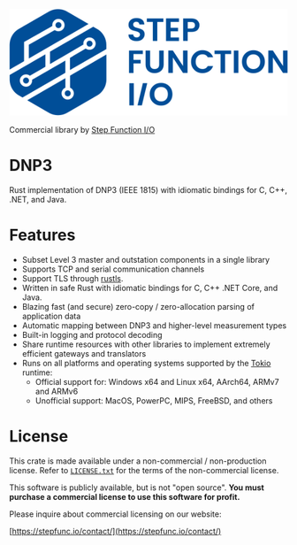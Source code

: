 ![Step Function I/O](./sfio_logo.png)

Commercial library by [Step Function I/O](https://stepfunc.io/)

# DNP3

Rust implementation of DNP3 (IEEE 1815) with idiomatic bindings for C, C++, .NET, and Java.

# Features

- Subset Level 3 master and outstation components in a single library
- Supports TCP and serial communication channels
- Support TLS through [rustls](https://github.com/rustls/rustls).
- Written in safe Rust with idiomatic bindings for C, C++ .NET Core, and Java.
- Blazing fast (and secure) zero-copy / zero-allocation parsing of application data
- Automatic mapping between DNP3 and higher-level measurement types
- Built-in logging and protocol decoding
- Share runtime resources with other libraries to implement extremely efficient gateways and translators
- Runs on all platforms and operating systems supported by the [Tokio](https://tokio.rs/) runtime:
  - Official support for: Windows x64 and Linux x64, AArch64, ARMv7 and ARMv6
  - Unofficial support: MacOS, PowerPC, MIPS, FreeBSD, and others

# License

This crate is made available under a non-commercial / non-production license.
Refer to [`LICENSE.txt`](./LICENSE.txt) for the terms of the non-commercial license.

This software is publicly available, but is not "open source".
__You must purchase a commercial license to use this software for profit.__

Please inquire about commercial licensing on our website:

[https://stepfunc.io/contact/](https://stepfunc.io/contact/)
